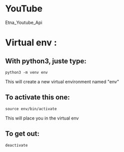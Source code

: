 # YouTube
Etna_Youtube_Api

# Virtual env : 

## With python3, juste type:
    python3 -m venv env
This will create a new virtual environment named "env"

## To activate this one:
    source env/bin/activate
This will place you in the virtual env

## To get out:
    deactivate
